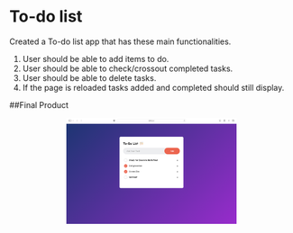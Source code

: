 # To-do list
Created a To-do list app that has these main functionalities.

1. User should be able to add items to do.
2. User should be able to check/crossout completed tasks.
3. User should be able to delete tasks.
4. If the page is reloaded tasks added and completed should still display.

##Final Product
<p align="center">
    <img src="/images/display.png" width="60%" height="60%"> 
